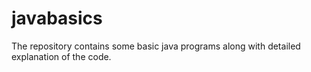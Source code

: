 # javabasics
The repository contains some basic java programs along with detailed explanation of the code.
